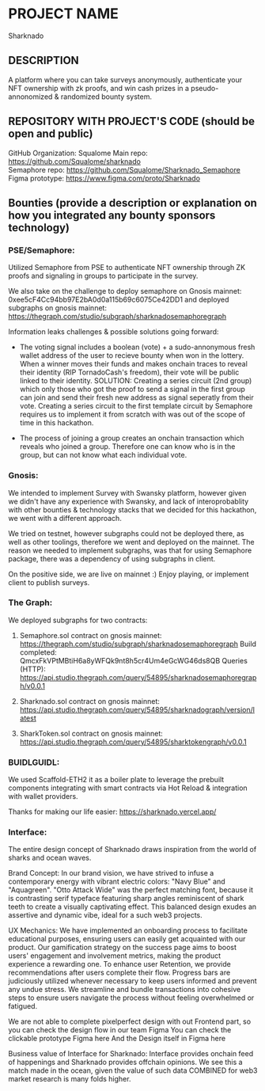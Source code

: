 # PROJECT NAME
Sharknado

## DESCRIPTION
A platform where you can take surveys anonymously, authenticate your NFT ownership with zk proofs, and win cash prizes in a pseudo-annonomized & randomized bounty system.

## REPOSITORY WITH PROJECT'S CODE (should be open and public)
GitHub Organization: Squalome
Main repo: https://github.com/Squalome/sharknado  
Semaphore repo: https://github.com/Squalome/Sharknado_Semaphore
Figma prototype: https://www.figma.com/proto/Sharknado

## Bounties (provide a description or explanation on how you integrated any bounty sponsors technology)

### PSE/Semaphore: 
Utilized Semaphore from PSE to authenticate NFT ownership through ZK proofs and signaling in groups to participate in the survey.

We also take on the challenge to deploy semaphore on Gnosis mainnet: 0xee5cF4Cc94bb97E2bA0d0a115b69c6075Ce42DD1 and deployed subgraphs on gnosis mainnet: https://thegraph.com/studio/subgraph/sharknadosemaphoregraph

Information leaks challenges & possible solutions going forward:
- The voting signal includes a boolean (vote) + a sudo-annonymous fresh wallet address of the user to recieve bounty when won in the lottery. When a winner moves their funds and makes onchain traces to reveal their identity (RIP TornadoCash's freedom), their vote will be public linked to their identity. SOLUTION: Creating a series circuit (2nd group) which only those who got the proof to send a signal in the first group can join and send their fresh new address as signal seperatly from their vote. Creating a series circuit to the first template circuit by Semaphore requires us to implement it from scratch with was out of the scope of time in this hackathon. 

- The process of joining a group creates an onchain transaction which reveals who joined a group. Therefore one can know who is in the group, but can not know what each individual vote.


### Gnosis:
We intended to implement Survey with Swansky platform, however given we didn't have any experience with Swansky, and lack of interoprobablity with other bounties & technology stacks that we decided for this hackathon, we went with a different approach. 

We tried on testnet, however subgraphs could not be deployed there, as well as other toolings, therefore we went and deployed on the mainnet. The reason we needed to implement subgraphs, was that for using Semaphore package, there was a dependency of using subgraphs in client. 

On the positive side, we are live on mainnet :) Enjoy playing, or implement client to publish surveys.

### The Graph:
We deployed subgraphs for two contracts:

1. Semaphore.sol contract on gnosis mainnet: https://thegraph.com/studio/subgraph/sharknadosemaphoregraph
Build completed: QmcxFkVPtMBtiH6a8yWFQk9nt8h5cr4Um4eGcWG46ds8QB
Queries (HTTP):  https://api.studio.thegraph.com/query/54895/sharknadosemaphoregraph/v0.0.1

2. Sharknado.sol contract on gnosis mainnet:
https://api.studio.thegraph.com/query/54895/sharknadograph/version/latest 

3. SharkToken.sol contract on gnosis mainnet:
https://api.studio.thegraph.com/query/54895/sharktokengraph/v0.0.1

### BUIDLGUIDL: 
We used Scaffold-ETH2 it as a boiler plate to leverage the prebuilt components integrating with smart contracts via Hot Reload & integration with wallet providers.

Thanks for making our life easier: https://sharknado.vercel.app/

### Interface: 
The entire design concept of Sharknado draws inspiration from the world of sharks and ocean waves.

Brand Concept:
In our brand vision, we have strived to infuse a contemporary energy with vibrant electric colors: "Navy Blue" and "Aquagreen". "Otto Attack Wide" was the perfect matching font, because it is contrasting serif typeface featuring sharp angles reminiscent of shark teeth to create a visually captivating effect. This balanced design exudes an assertive and dynamic vibe, ideal for a such web3 projects.

UX Mechanics:
We have implemented an onboarding process to facilitate educational purposes, ensuring users can easily get acquainted with our product. Our gamification strategy on the success page aims to boost users' engagement and involvement metrics, making the product experience a rewarding one. To enhance user Retention, we provide recommendations after users complete their flow. Progress bars are judiciously utilized whenever necessary to keep users informed and prevent any undue stress. We streamline and bundle transactions into cohesive steps to ensure users navigate the process without feeling overwhelmed or fatigued.

We are not able to complete pixelperfect design with out Frontend part, so you can check the design flow in our team Figma
You can check the clickable prototype Figma here
And the Design itself in Figma here

Business value of Interface for Sharknado: 
Interface provides onchain feed of happenings and Sharknado provides offchain opinions. We see this a match made in the ocean, given the value of such data COMBINED for web3 market research is many folds higher.

